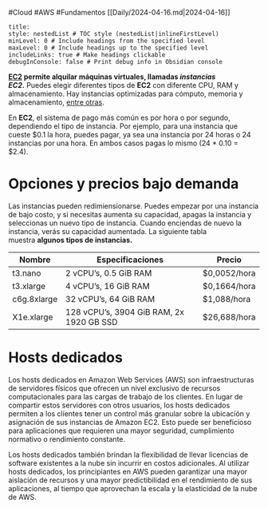 #Cloud #AWS #Fundamentos
[[Daily/2024-04-16.md|2024-04-16]]
```table-of-contents
title: 
style: nestedList # TOC style (nestedList|inlineFirstLevel)
minLevel: 0 # Include headings from the specified level
maxLevel: 0 # Include headings up to the specified level
includeLinks: true # Make headings clickable
debugInConsole: false # Print debug info in Obsidian console
```
**[EC2](https://platzi.com/clases/1323-aws-cloud-practico/12577-que-es-ec2/) permite alquilar máquinas virtuales, llamadas _instancias EC2_.** Puedes elegir diferentes tipos de **EC2** con diferente CPU, RAM y almacenamiento. Hay instancias optimizadas para cómputo, memoria y almacenamiento, [entre otras](https://docs.aws.amazon.com/es_es/AWSEC2/latest/UserGuide/instance-types.html).

En **EC2**, el sistema de pago más común es por hora o por segundo, dependiendo el tipo de instancia. Por ejemplo, para una instancia que cueste $0.1 la hora, puedes pagar, ya sea una instancia por 24 horas o 24 instancias por una hora. En ambos casos pagas lo mismo (24 * 0.10 = $2.4).

# Opciones y precios bajo demanda

Las instancias pueden redimiensionarse. Puedes empezar por una instancia de bajo costo, y si necesitas aumenta su capacidad, apagas la instancia y seleccionas un nuevo tipo de instancia. Cuando enciendas de nuevo la instancia, verás su capacidad aumentada. La siguiente tabla muestra **algunos tipos de instancias.**

| Nombre      | Especificaciones                         | Precio       |
| ----------- | ---------------------------------------- | ------------ |
| t3.nano     | 2 vCPU’s, 0.5 GiB RAM                    | $0,0052/hora |
| t3.xlarge   | 4 vCPU’s, 16 GiB RAM                     | $0,1664/hora |
| c6g.8xlarge | 32 vCPU’s, 64 GiB RAM                    | $1,088/hora  |
| X1e.xlarge  | 128 vCPU’s, 3904 GiB RAM, 2x 1920 GB SSD | $26,688/hora |

# Hosts dedicados

Los hosts dedicados en Amazon Web Services (AWS) son infraestructuras de servidores físicos que ofrecen un nivel exclusivo de recursos computacionales para las cargas de trabajo de los clientes. En lugar de compartir estos servidores con otros usuarios, los hosts dedicados permiten a los clientes tener un control más granular sobre la ubicación y asignación de sus instancias de Amazon EC2. Esto puede ser beneficioso para aplicaciones que requieren una mayor seguridad, cumplimiento normativo o rendimiento constante.

Los hosts dedicados también brindan la flexibilidad de llevar licencias de software existentes a la nube sin incurrir en costos adicionales. Al utilizar hosts dedicados, los principiantes en AWS pueden garantizar una mayor aislación de recursos y una mayor predictibilidad en el rendimiento de sus aplicaciones, al tiempo que aprovechan la escala y la elasticidad de la nube de AWS.